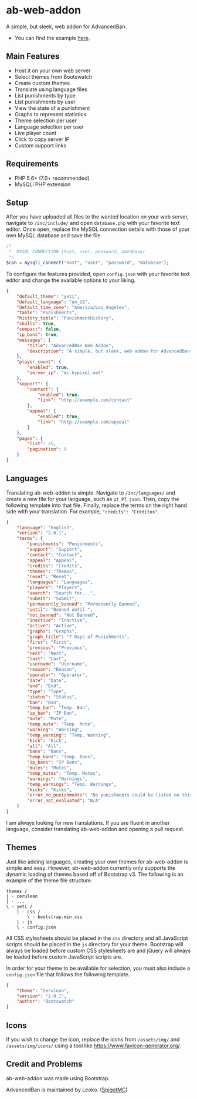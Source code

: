 # ab-web-addon
A simple, but sleek, web addon for AdvancedBan.
- You can find the example [here](https://mathhulk.me/github/ab-web-addon).

## Main Features
- Host it on your own web server
- Select themes from Bootswatch
- Create custom themes
- Translate using language files
- List punishments by type
- List punishments by user
- View the state of a punishment
- Graphs to represent statistics
- Theme selection per user
- Language selection per user
- Live player count
- Click to copy server IP
- Custom support links

## Requirements
- PHP 5.6+ (7.0+ recommended)
- MySQLi PHP extension

## Setup
After you have uploaded all files to the wanted location on your web server, navigate to `/inc/include/` and open `database.php` with your favorite text editor. Once open, replace the MySQL connection details with those of your own MySQL database and save the file.
```php
/*
 *	MYSQL CONNECTION (host, user, password, database)
 */
$con = mysqli_connect("host", "user", "password", "database");
```
To configure the features provided, open `config.json` with your favorite text editor and change the available options to your liking.
```json
{    
    "default_theme": "yeti",
    "default_language": "en_US",
	"default_time_zone": "America/Los_Angeles",
    "table": "Punishments",
    "history_table": "PunishmentHistory",
    "skulls": true,
    "compact": false,
    "ip_bans": true,
    "messages": {
        "title": "AdvancedBan Web Addon",
        "description": "A simple, but sleek, web addon for AdvancedBan."
    },
    "player_count": {
        "enabled": true,
        "server_ip": "mc.hypixel.net"
    },
    "support": {
        "contact": {
            "enabled": true,
            "link": "http://example.com/contact"
        },
        "appeal": {
            "enabled": true,
            "link": "http://example.com/appeal"
        }
    },
	"pages": {
		"list": 25,
		"pagination": 9
	}
}
```

## Languages
Translating ab-web-addon is simple. Navigate to `/inc/languages/` and create a new file for your language, such as `pt_PT.json`. Then, copy the following template into that file. Finally, replace the terms on the right hand side with your translation. For example, `"credits": "Créditos"`.
```json
{
	"language": "English",
	"version": "2.0.1",
	"terms": {
		"punishments": "Punishments",
		"support": "Support",
		"contact": "Contact",
		"appeal": "Appeal",
		"credits": "Credits",
		"themes": "Themes",
		"reset": "Reset",
		"languages": "Languages",
		"players": "Players",
		"search": "Search for...",
		"submit": "Submit",
		"permanently_banned": "Permanently Banned",
		"until": "Banned until ",
		"not_banned": "Not Banned",
		"inactive": "Inactive",
		"active": "Active",
		"graphs": "Graphs",
		"graph_title": "7 Days of Punishments",
		"first": "First",
		"previous": "Previous",
		"next": "Next",
		"last": "Last",
		"username": "Username",
		"reason": "Reason",
		"operator": "Operator",
		"date": "Date",
		"end": "End",
		"type": "Type",
		"status": "Status",
		"ban": "Ban",
		"temp_ban": "Temp. Ban",
		"ip_ban": "IP Ban",
		"mute": "Mute",
		"temp_mute": "Temp. Mute",
		"warning": "Warning",
		"temp_warning": "Temp. Warning",
		"kick": "Kick",
		"all": "All",
		"bans": "Bans",
		"temp_bans": "Temp. Bans",
		"ip_bans": "IP Bans",
		"mutes": "Mutes",
		"temp_mutes": "Temp. Mutes",
		"warnings": "Warnings",
		"temp_warnings": "Temp. Warnings",
		"kicks": "Kicks",
		"error_no_punishments": "No punishments could be listed on this page.",
		"error_not_evaluated": "N/A"
	}
}
```
I am always looking for new translations. If you are fluent in another language, consider translating ab-web-addon and opening a pull request.

## Themes
Just like adding languages, creating your own themes for ab-web-addon is simple and easy. However, ab-web-addon currently only supports the dynamic loading of themes based off of Bootstrap v3. The following is an example of the theme file structure.
```
themes /
| - cerulean
| - ...
\ - yeti /
    | - css /
        \ - bootstrap.min.css
    | - js
    \ - config.json
```
All CSS stylesheets should be placed in the `css` directory and all JavaScript scripts should be placed in the `js` directory for your theme. Bootstrap will always be loaded before custom CSS stylesheets are and jQuery will always be loaded before custom JavaScript scripts are. 

In order for your theme to be available for selection, you must also include a `config.json` file that follows the following template.
```json
{
	"theme": "Cerulean",
	"version": "2.0.1",
	"author": "Bootswatch"
}
```

## Icons
If you wish to change the icon, replace the icons from `/assets/img/` and `/assets/img/icons/` using a tool like https://www.favicon-generator.org/.

## Credit and Problems
ab-web-addon was made using Bootstrap.

AdvancedBan is maintained by Leoko. ([SpigotMC](https://www.spigotmc.org/resources/advancedban.8695/))

